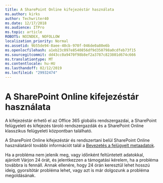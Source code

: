 ```yaml
---
title: A SharePoint Online kifejezéstár használata
ms.author: kirks
author: Techwriter40
ms.date: 12/17/2018
ms.audience: ITPro
ms.topic: article
ROBOTS: NOINDEX, NOFOLLOW
localization_priority: Normal
ms.assetid: 9b55de94-8aee-40cb-970f-046de0a80e6b
ms.openlocfilehash: a1eb23c097e8540856df9d350798a0cdfeb73f15
ms.sourcegitcommit: dd43cc0a9470f98b8ef2a3787c823801d674c666
ms.translationtype: MT
ms.contentlocale: hu-HU
ms.lasthandoff: 02/12/2019
ms.locfileid: "29932474"
---
```

# <a name="how-to-use-the-sharepoint-online-term-store"></a>A SharePoint Online kifejezéstár használata

A kifejezéstár érhető el az Office 365 globális rendszergazdai, a SharePoint felügyeleti és kifejezés tároló rendszergazdák és a SharePoint Online klasszikus felügyeleti központban található. 
  
A SharePoint Online kifejezéstár és rendszertani belül SharePoint Online használatáról további információt talál a [Bevezetés a felügyelt metaadatok](https://go.microsoft.com/fwlink/?linkid=2044674&amp;clcid=0x409).
  
Ha a probléma nem jelenik meg, vagy időnként feltüntetett adatokkal, ajánlott Várjon 24 órát, és jelentkezzen a támogatási kérelem, ha a probléma továbbra is fennáll. Annak ellenére, hogy 24 órán keresztül lehet hosszú ideig, gyorsítótár probléma lehet, vagy azt is már dolgozunk a probléma megoldásának.
  

